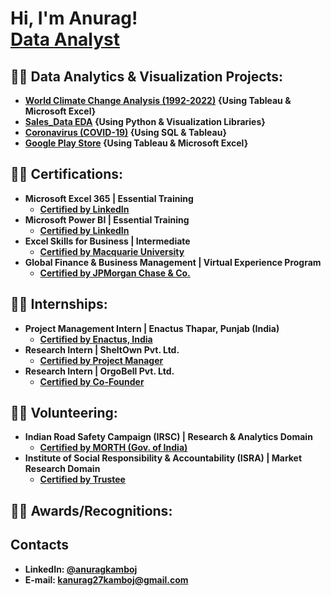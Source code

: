 <h1>Hi, I'm Anurag! <br/><a href="https://www.linkedin.com/in/anuragkamboj/">Data Analyst</a>

<h2>👨‍💻 Data Analytics & Visualization Projects:</h2>

- <b>[World Climate Change Analysis (1992-2022)]()</b> <b>{Using Tableau & Microsoft Excel}</b>
- <b>[Sales_Data EDA](https://github.com/KAnurag27/SalesData_Analysis_with_Python/tree/main) {Using Python & Visualization Libraries}
- <b>[Coronavirus (COVID-19)](https://github.com/KAnurag27/COVID-PortfolioProject.git)</b> {Using SQL & Tableau}
- <b>[Google Play Store](https://github.com/KAnurag27/PlayStoreData)</b> {Using Tableau & Microsoft Excel}

   
<h2>👨‍💻 Certifications:</h2>

- <b>Microsoft Excel 365 | Essential Training </b>
  - [Certified by LinkedIn](https://drive.google.com/file/d/1ZSjLxNp6DgmrXUc2G6ZAdU4gLqJe9kmH/view?usp=sharing)
- <b>Microsoft Power BI | Essential Training</b>
  - [Certified by LinkedIn](https://drive.google.com/file/d/1DTxclA4MTYPaMpJnmbd5qZ_eEe75gwah/view?usp=sharing)
- <b>Excel Skills for Business | Intermediate</b>
  - [Certified by Macquarie University](https://drive.google.com/file/d/1u7FH7tCfFKiEHxN_KJM_JbyPj1Gnsgc7/view?usp=sharing)
- <b>Global Finance & Business Management | Virtual Experience Program</b>
  - [Certified by JPMorgan Chase & Co.](https://drive.google.com/file/d/1VzsrCBdaCasHVF0UTSd66NUTufZELGPF/view?usp=sharing)
 
<h2>👨‍💻 Internships:</h2>

- <b>Project Management Intern | Enactus Thapar, Punjab (India)</b>
  - [Certified by Enactus, India](https://drive.google.com/drive/folders/1G9GVszahjb2Qle0J-zwYA7_cc0q1D6ZU)
- <b>Research Intern | SheltOwn Pvt. Ltd.</b>
  - [Certified by Project Manager](https://drive.google.com/file/d/1FKzHwRKesjHIGNh8KvVhseNDnMGeNS4w/view?usp=sharing)
- <b>Research Intern | OrgoBell Pvt. Ltd.</b>
  - [Certified by Co-Founder](https://drive.google.com/file/d/1hn-o6Nr5j89xP0iImbWi9U9pjLax6XP_/view?usp=sharing)
 
<h2>👨‍💻 Volunteering:</h2>

- <b>Indian Road Safety Campaign (IRSC) | Research & Analytics Domain</b>
  - [Certified by MORTH (Gov. of India)](https://drive.google.com/file/d/1v2OOXCwol8U9k48KM2lbfDZU3HCW4G8U/view?usp=sharing)
- <b>Institute of Social Responsibility & Accountability (ISRA) | Market Research Domain</b>
  - [Certified by Trustee](https://drive.google.com/file/d/1pz6zS_u9mLTWouAcia8QfRasclhDZmLX/view?usp=sharing)
 
<h2>👨‍💻 Awards/Recognitions:</h2>
  
## Contacts
- LinkedIn: [@anuragkamboj](https://www.linkedin.com/in/anuragkamboj/)
- E-mail: kanurag27kamboj@gmail.com


